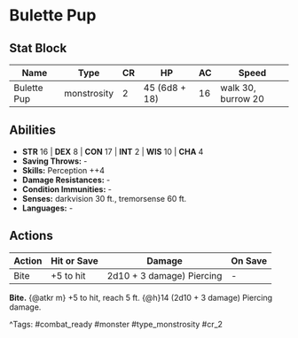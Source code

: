 # Bulette Pup

## Stat Block

| Name | Type | CR | HP | AC | Speed |
|------|------|----|----|----|-------|
| Bulette Pup | monstrosity | 2 | 45 (6d8 + 18) | 16 | walk 30, burrow 20 |

## Abilities

- **STR** 16 | **DEX** 8 | **CON** 17 | **INT** 2 | **WIS** 10 | **CHA** 4
- **Saving Throws:** -  
- **Skills:** Perception ++4  
- **Damage Resistances:** -  
- **Condition Immunities:** -  
- **Senses:** darkvision 30 ft., tremorsense 60 ft.  
- **Languages:** -


## Actions

| Action | Hit or Save | Damage | On Save |
|--------|--------------|--------|----------|
| Bite | +5 to hit | 2d10 + 3 damage) Piercing | - |

**Bite.** {@atkr m} +5 to hit, reach 5 ft. {@h}14 (2d10 + 3 damage) Piercing damage.


^Tags: #combat_ready #monster #type_monstrosity #cr_2